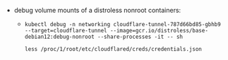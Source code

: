 - debug volume mounts of a distroless nonroot containers:
	- ```shell
	  kubectl debug -n networking cloudflare-tunnel-787d66bd85-gbhb9 --target=cloudflare-tunnel --image=gcr.io/distroless/base-debian12:debug-nonroot --share-processes -it -- sh
	  
	  less /proc/1/root/etc/cloudflared/creds/credentials.json
	  ```